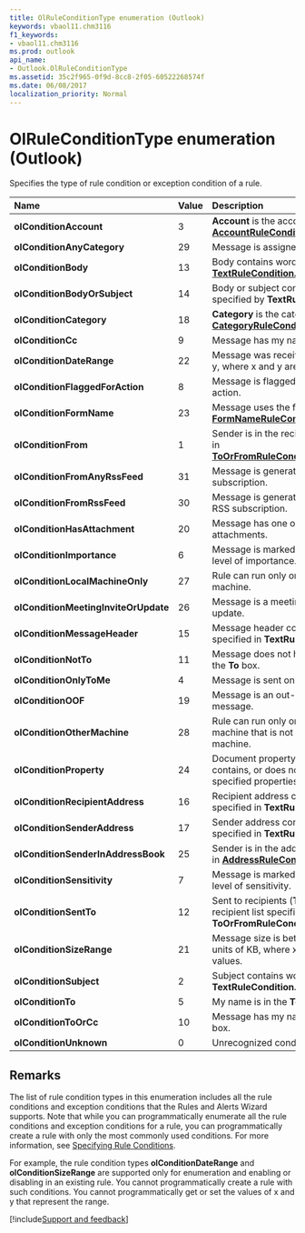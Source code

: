 ```yaml
---
title: OlRuleConditionType enumeration (Outlook)
keywords: vbaol11.chm3116
f1_keywords:
- vbaol11.chm3116
ms.prod: outlook
api_name:
- Outlook.OlRuleConditionType
ms.assetid: 35c2f965-0f9d-8cc8-2f05-60522268574f
ms.date: 06/08/2017
localization_priority: Normal
---
```



# OlRuleConditionType enumeration (Outlook)

Specifies the type of rule condition or exception condition of a rule.



|Name|Value|Description|
|:-----|:-----|:-----|
| **olConditionAccount**|3| **Account** is the account specified in **[AccountRuleCondition.Account](Outlook.AccountRuleCondition.Account.md)**.|
| **olConditionAnyCategory**|29|Message is assigned to any category.|
| **olConditionBody**|13|Body contains words specified in  **[TextRuleCondition.Text](Outlook.TextRuleCondition.Text.md)**.|
| **olConditionBodyOrSubject**|14|Body or subject contains words specified by  **TextRuleCondition.Text.**|
| **olConditionCategory**|18| **Category** is the category specified in **[CategoryRuleCondition.Categories](Outlook.CategoryRuleCondition.Categories.md)**.|
| **olConditionCc**|9|Message has my name in the  **Cc** box.|
| **olConditionDateRange**|22|Message was received between x and y, where x and y are  **Date** values.|
| **olConditionFlaggedForAction**|8|Message is flagged for the specified action.|
| **olConditionFormName**|23|Message uses the form specified in  **[FormNameRuleCondition.FormName](Outlook.FormNameRuleCondition.FormName.md)**.|
| **olConditionFrom**|1|Sender is in the recipient list specified in  **[ToOrFromRuleCondition.Recipients](Outlook.ToOrFromRuleCondition.Recipients.md)**.|
| **olConditionFromAnyRssFeed**|31|Message is generated from any RSS subscription.|
| **olConditionFromRssFeed**|30|Message is generated from a specific RSS subscription.|
| **olConditionHasAttachment**|20|Message has one or more attachments.|
| **olConditionImportance**|6|Message is marked with the specified level of importance.|
| **olConditionLocalMachineOnly**|27|Rule can run only on the local machine.|
| **olConditionMeetingInviteOrUpdate**|26|Message is a meeting invitation or update.|
| **olConditionMessageHeader**|15|Message header contains words specified in  **TextRuleCondition.Text**.|
| **olConditionNotTo**|11|Message does not have my name in the  **To** box.|
| **olConditionOnlyToMe**|4|Message is sent only to me.|
| **olConditionOOF**|19|Message is an out-of-office message.|
| **olConditionOtherMachine**|28|Rule can run only on a specific machine that is not the current machine.|
| **olConditionProperty**|24|Document property is exactly, contains, or does not contain specified properties.|
| **olConditionRecipientAddress**|16|Recipient address contains words specified in  **TextRuleCondition.Text**.|
| **olConditionSenderAddress**|17|Sender address contains words specified in  **TextRuleCondition.Text**.|
| **olConditionSenderInAddressBook**|25|Sender is in the address list specified in  **[AddressRuleCondition.Address](Outlook.AddressRuleCondition.Address.md)**.|
| **olConditionSensitivity**|7|Message is marked with the specified level of sensitivity.|
| **olConditionSentTo**|12|Sent to recipients (**To**,  **Cc**) are in the recipient list specified in  **ToOrFromRuleCondition.Recipients**.|
| **olConditionSizeRange**|21|Message size is between x and y in units of KB, where x and y are  **Integer** values.|
| **olConditionSubject**|2|Subject contains words specified in  **TextRuleCondition.Text**.|
| **olConditionTo**|5|My name is in the  **To** box.|
| **olConditionToOrCc**|10|Message has my name in the  **To** or **Cc** box.|
| **olConditionUnknown**|0|Unrecognized condition.|

## Remarks

The list of rule condition types in this enumeration includes all the rule conditions and exception conditions that the Rules and Alerts Wizard supports. Note that while you can programmatically enumerate all the rule conditions and exception conditions for a rule, you can programmatically create a rule with only the most commonly used conditions. For more information, see [Specifying Rule Conditions](../outlook/How-to/Rules/specifying-rule-conditions.md).

For example, the rule condition types  **olConditionDateRange** and **olConditionSizeRange** are supported only for enumeration and enabling or disabling in an existing rule. You cannot programmatically create a rule with such conditions. You cannot programmatically get or set the values of x and y that represent the range.

[!include[Support and feedback](~/includes/feedback-boilerplate.md)]